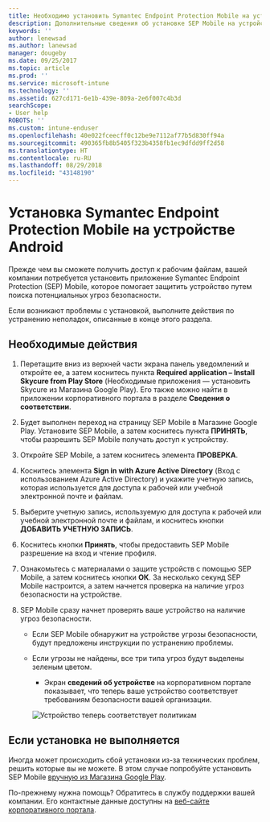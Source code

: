 ```yaml
---
title: Необходимо установить Symantec Endpoint Protection Mobile на устройстве Android | Microsoft Docs
description: Дополнительные сведения об установке SEP Mobile на устройстве Android.
keywords: ''
author: lenewsad
ms.author: lanewsad
manager: dougeby
ms.date: 09/25/2017
ms.topic: article
ms.prod: ''
ms.service: microsoft-intune
ms.technology: ''
ms.assetid: 627cd171-6e1b-439e-809a-2e6f007c4b3d
searchScope:
- User help
ROBOTS: ''
ms.custom: intune-enduser
ms.openlocfilehash: 40e022fceecff0c12be9e7112af77b5d830ff94a
ms.sourcegitcommit: 490365fb8b5405f323b4358fb1ec9dfdd9ff2d58
ms.translationtype: HT
ms.contentlocale: ru-RU
ms.lasthandoff: 08/29/2018
ms.locfileid: "43148190"
---
```

# <a name="install-symantec-endpoint-protection-mobile-on-your-android-device"></a>Установка Symantec Endpoint Protection Mobile на устройстве Android

Прежде чем вы сможете получить доступ к рабочим файлам, вашей компании потребуется установить приложение Symantec Endpoint Protection (SEP) Mobile, которое помогает защитить устройство путем поиска потенциальных угроз безопасности.

Если возникают проблемы с установкой, выполните действия по устранению неполадок, описанные в конце этого раздела.

## <a name="what-you-need-to-do"></a>Необходимые действия

1. Перетащите вниз из верхней части экрана панель уведомлений и откройте ее, а затем коснитесь пункта **Required application – Install Skycure from Play Store** (Необходимые приложения — установить Skycure из Магазина Google Play). Его также можно найти в приложении корпоративного портала в разделе __Сведения о соответствии__.

2. Будет выполнен переход на страницу SEP Mobile в Магазине Google Play. Установите SEP Mobile, а затем коснитесь пункта **ПРИНЯТЬ**, чтобы разрешить SEP Mobile получать доступ к устройству.

3. Откройте SEP Mobile, а затем коснитесь элемента **ПРОВЕРКА**.

4. Коснитесь элемента **Sign in with Azure Active Directory** (Вход с использованием Azure Active Directory) и укажите учетную запись, которая используется для доступа к рабочей или учебной электронной почте и файлам.

5. Выберите учетную запись, используемую для доступа к рабочей или учебной электронной почте и файлам, и коснитесь кнопки **ДОБАВИТЬ УЧЕТНУЮ ЗАПИСЬ**.

6. Коснитесь кнопки **Принять**, чтобы предоставить SEP Mobile разрешение на вход и чтение профиля.

7. Ознакомьтесь с материалами о защите устройств с помощью SEP Mobile, а затем коснитесь кнопки **ОК**. За несколько секунд SEP Mobile настроится, а затем начнется проверка на наличие угроз безопасности на устройстве.

8. SEP Mobile сразу начнет проверять ваше устройство на наличие угроз безопасности.

   * Если SEP Mobile обнаружит на устройстве угрозы безопасности, будут предложены инструкции по устранению проблемы.

   * Если угрозы не найдены, все три типа угроз будут выделены зеленым цветом.

     * Экран **сведений об устройстве** на корпоративном портале показывает, что теперь ваше устройство соответствует требованиям безопасности вашей организации.

     ![Устройство теперь соответствует политикам](./media/mtd-device-now-compliant-android.png)

## <a name="if-the-installation-doesnt-work"></a>Если установка не выполняется

Иногда может происходить сбой установки из-за технических проблем, решить которые вы не можете. В этом случае попробуйте установить SEP Mobile [вручную из Магазина Google Play](https://play.google.com/store/apps/details?id=com.skycure.skycure).

По-прежнему нужна помощь? Обратитесь в службу поддержки вашей компании. Его контактные данные доступны на [веб-сайте корпоративного портала](https://go.microsoft.com/fwlink/?linkid=2010980).
